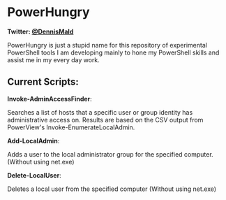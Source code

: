 # PowerHungry
**Twitter: [@DennisMald](https://twitter.com/DennisMald)**

PowerHungry is just a stupid name for this repository of experimental PowerShell tools I am developing mainly to hone my PowerShell skills and assist me in my every day work.

Current Scripts:
----------------
**Invoke-AdminAccessFinder**:

Searches a list of hosts that a specific user or group identity has administrative access on. Results are based on the CSV output from PowerView's Invoke-EnumerateLocalAdmin.

**Add-LocalAdmin**: 

Adds a user to the local administrator group for the specified computer. (Without using net.exe)

**Delete-LocalUser**: 

Deletes a local user from the specified computer (Without using net.exe)
